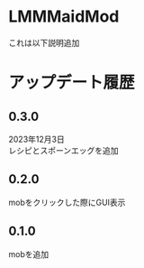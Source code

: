 # LMMMaidMod
これは以下説明追加

# アップデート履歴
## 0.3.0  
2023年12月3日  
レシピとスポーンエッグを追加

## 0.2.0  
mobをクリックした際にGUI表示

## 0.1.0  
mobを追加
